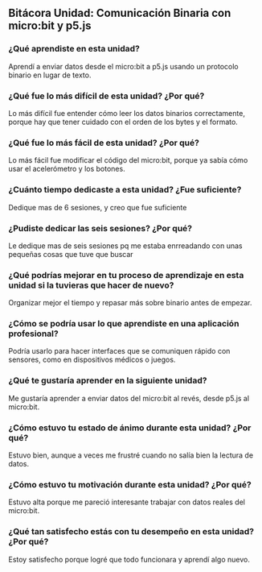 ## Bitácora Unidad: Comunicación Binaria con micro:bit y p5.js

### ¿Qué aprendiste en esta unidad?
Aprendí a enviar datos desde el micro:bit a p5.js usando un protocolo binario en lugar de texto.

### ¿Qué fue lo más difícil de esta unidad? ¿Por qué?
Lo más difícil fue entender cómo leer los datos binarios correctamente, porque hay que tener cuidado con el orden de los bytes y el formato.

### ¿Qué fue lo más fácil de esta unidad? ¿Por qué?
Lo más fácil fue modificar el código del micro:bit, porque ya sabía cómo usar el acelerómetro y los botones.

### ¿Cuánto tiempo dedicaste a esta unidad? ¿Fue suficiente?
Dedique mas de 6 sesiones, y creo que fue suficiente

### ¿Pudiste dedicar las seis sesiones? ¿Por qué?
Le dedique mas de seis sesiones pq me estaba enrreadando con unas pequeñas cosas que tuve que buscar

### ¿Qué podrías mejorar en tu proceso de aprendizaje en esta unidad si la tuvieras que hacer de nuevo?
Organizar mejor el tiempo y repasar más sobre binario antes de empezar.

### ¿Cómo se podría usar lo que aprendiste en una aplicación profesional?
Podría usarlo para hacer interfaces que se comuniquen rápido con sensores, como en dispositivos médicos o juegos.

### ¿Qué te gustaría aprender en la siguiente unidad?
Me gustaría aprender a enviar datos del micro:bit al revés, desde p5.js al micro:bit.

### ¿Cómo estuvo tu estado de ánimo durante esta unidad? ¿Por qué?
Estuvo bien, aunque a veces me frustré cuando no salía bien la lectura de datos.

### ¿Cómo estuvo tu motivación durante esta unidad? ¿Por qué?
Estuvo alta porque me pareció interesante trabajar con datos reales del micro:bit.

### ¿Qué tan satisfecho estás con tu desempeño en esta unidad? ¿Por qué?
Estoy satisfecho porque logré que todo funcionara y aprendí algo nuevo.
